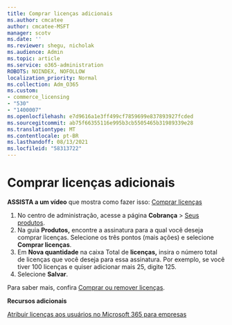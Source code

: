 ```yaml
---
title: Comprar licenças adicionais
ms.author: cmcatee
author: cmcatee-MSFT
manager: scotv
ms.date: ''
ms.reviewer: shegu, nicholak
ms.audience: Admin
ms.topic: article
ms.service: o365-administration
ROBOTS: NOINDEX, NOFOLLOW
localization_priority: Normal
ms.collection: Adm_O365
ms.custom:
- commerce_licensing
- "530"
- "1400007"
ms.openlocfilehash: e7d9616a1e3ff499cf7859699e837893927fcded
ms.sourcegitcommit: ab75f66355116e995b3cb5505465b31989339e28
ms.translationtype: MT
ms.contentlocale: pt-BR
ms.lasthandoff: 08/13/2021
ms.locfileid: "58313722"
---
```

# <a name="buy-additional-licenses"></a>Comprar licenças adicionais

**ASSISTA a um vídeo** que mostra como fazer isso: [Comprar licenças](https://go.microsoft.com/fwlink/p/?linkid=2154857)

1. No centro de administração, acesse a página **Cobrança** > [Seus produtos](https://go.microsoft.com/fwlink/p/?linkid=842054).
2. Na guia **Produtos,** encontre a assinatura para a qual você deseja comprar licenças. Selecione os três pontos (mais ações) e selecione **Comprar licenças**.
3. Em **Nova quantidade** na caixa Total de **licenças,** insira o número total de licenças que você deseja para essa assinatura. Por exemplo, se você tiver 100 licenças e quiser adicionar mais 25, digite 125.
4. Selecione **Salvar**.

Para saber mais, confira [Comprar ou remover licenças](https://docs.microsoft.com/microsoft-365/commerce/licenses/buy-licenses).

**Recursos adicionais**

[Atribuir licenças aos usuários no Microsoft 365 para empresas](https://docs.microsoft.com/microsoft-365/admin/manage/assign-licenses-to-users)